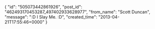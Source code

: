  {
   "id": "505073442861926",
   "post_id": "462493170453287_497402933628977",
   "from_name": "Scott Duncan",
   "message": ":D I Slay Me. :D",
   "created_time": "2013-04-21T17:55:46+0000"
 }

